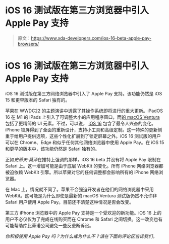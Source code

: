# iOS 16 测试版在第三方浏览器中引入 Apple Pay 支持

> 原文：<https://www.xda-developers.com/ios-16-beta-apple-pay-browsers/>

# iOS 16 测试版在第三方浏览器中引入 Apple Pay 支持

iOS 16 测试版在第三方网络浏览器中引入了 Apple Pay 支持。该功能仍然是 iOS 15 和更早版本的 Safari 独有的。

苹果在 WWDC22 的主题演讲中透露了其操作系统即将进行的重大更新。iPadOS 16 在 M1 的 iPads 上引入了可调整大小的应用程序窗口，而[的 macOS Ventura](http://xda-developers.com/macos-ventura) 包括了更精简的 UI 元素。不过，可以说， [iOS 16](http://xda-developers.com/ios-16) 包含了最令人兴奋的变化。iPhone 锁屏得到了全面的重新设计，支持小工具和高级定制。这一特殊的更新侧重于给用户提供选项，这些个性化扩展到了锁定屏幕之外。iOS 16 测试版的用户可以在 Chrome、Edge 和似乎任何其他网络浏览器中使用 Apple Pay。在 iOS 15 和更早的版本中，该功能仍然是 Safari 独有的。

正如*史蒂夫·莫泽*在推特上强调的那样，iOS 16 beta 并没有将 Apple Pay 限制在 Safari 上。这一增加可能是由于底层 WebKit 的变化。所有 iPhone 网络浏览器都被迫依赖 WebKit 引擎。所以苹果对它的任何调整都会影响所有的 iPhone 网络浏览器。

在 Mac 上，情况就不同了。苹果不会强迫开发者在他们的网络浏览器中采用 WebKit。这可能是为什么即使是最新的 macOS Ventura 测试版仍然不允许非 Safari 用户使用 Apple Pay。目前还不清楚这种情况是否会改变。

第三方 iPhone 浏览器中的 Apple Pay 支持是一个受欢迎的新功能。iOS 16 上的用户不必仅仅为了完成在线购买而在 Chrome 和 Safari 之间切换。这一改变也有可能帮助库比蒂诺公司避免一些反垄断诉讼。

*你积极使用 Apple Pay 吗？为什么或为什么不？请在下面的评论区告诉我们。*